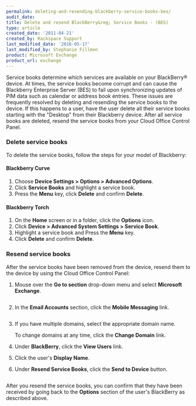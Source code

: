 ```yaml
---
permalink: deleting-and-resending-blackberry-service-books-bes/
audit_date:
title: Delete and resend BlackBerry&reg; Service Books - (BES)
type: article
created_date: '2011-04-21'
created_by: Rackspace Support
last_modified_date: '2016-05-17'
last_modified_by: Stephanie Fillmon
product: Microsoft Exchange
product_url: exchange
---
```


Service books determine which services are available on your BlackBerry&reg; device.  At
times, the service books become corrupt and can cause the Blackberry Enterprise Server (BES)
to fail upon synchronizing updates of PIM data such as calendar or address book entries.
These issues are frequently resolved by deleting and resending the service books to the
device. If this happens to a user, have the user delete all their service books starting
with the "Desktop" from their Blackberry device. After all service books are deleted, resend
the service books from your Cloud Office Control Panel.

### Delete service books

To delete the service books, follow the steps for your model of Blackberry:

#### Blackberry Curve

1. Choose **Device Settings > Options > Advanced Options**.
2. Click **Service Books** and highlight a service book.
3. Press the **Menu** key, click **Delete** and confirm **Delete**.

#### Blackberry Torch

1. On the **Home** screen or in a folder, click the **Options** icon.
2. Click **Device > Advanced System Settings > Service Book**.
3. Highlight a service book and Press the **Menu** key.
4. Click **Delete** and confirm **Delete**.

### Resend service books

After the service books have been removed from the device,
resend them to the device by using the Cloud Office Control Panel:

1. Mouse over the **Go to section** drop-down menu and select
   **Microsoft Exchange**.

   <img src="{% asset_path exchange/deleting-and-resending-blackberry-service-books-bes/eaDeleting&ResendingBBServiceBooks1.png %}" alt="" />

2. In the **Email Accounts** section, click the **Mobile Messaging** link.

   <img src="{% asset_path exchange/deleting-and-resending-blackberry-service-books-bes/eaDeleting&ResendingBBServiceBooks2.png %}" alt="" />

3. If you have multiple domains, select the appropriate domain name.

   To change domains at any time, click the **Change Domain** link.

4. Under **BlackBerry**, click the **View Users** link.

5. Click the user's **Display Name**.

6. Under **Resend Service Books**, click the **Send to Device** button.

   <img src="{% asset_path exchange/deleting-and-resending-blackberry-service-books-bes/eaDeleting&ResendingBBServiceBooks3.png %}" alt="" />

After you resend the service books, you can confirm that they have been received by going
back to the **Options** section of the user's BlackBerry as described above.
